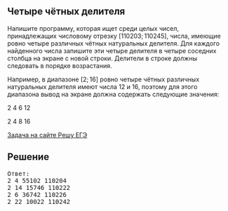 ## Четыре чётных делителя

Напишите программу, которая ищет среди целых чисел, принадлежащих числовому отрезку [110203; 110245], числа, имеющие ровно четыре различных чётных натуральных делителя. Для каждого найденного числа запишите эти четыре делителя в четыре соседних столбца на экране с новой строки. Делители в строке должны следовать в порядке возрастания.

Например, в диапазоне [2; 16] ровно четыре чётных различных натуральных делителя имеют числа 12 и 16, поэтому для этого диапазона вывод на экране должна содержать следующие значения:

2 4 6 12

2 4 8 16

[Задача на сайте Решу ЕГЭ](https://inf-ege.sdamgia.ru/problem?id=27854)

## Решение

<pre>
Ответ:
2 4 55102 110204
2 14 15746 110222
2 6 36742 110226
2 22 10022 110242
</pre>